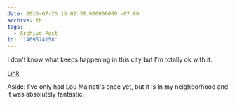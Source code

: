 ```yaml
---
date: 2016-07-26 16:02:38.000000000 -07:00
archive: fb
tags: 
  - Archive Post
id: '1469574158'
---
```


I don't know what keeps happening in this city but I'm totally ok with it.

[Link](http://www.azcentral.com/story/entertainment/dining/dominic-armato/2016/07/26/chicago-pizzeria-ginos-east-opening-phoenix/87544714/)

Aside: I've only had Lou Malnati's once yet, but it is in my neighborhood and it was absolutely fantastic.
